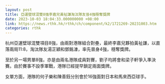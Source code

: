```yaml
---
layout: post
title: 亞運壁球混雙8強李嘉兒黃祉謙淘汰隊友晉4強穩奪獎牌
date: 2023-10-03 18:04:33.000000000 +08:00
link: https://news.rthk.hk/rthk/ch/component/k2/1721269-20231003.htm
categories: rthk
---
```


杭州亞運壁球混雙項目8強，由兩對港隊組合對壘，最終李嘉兒夥拍黃祉謙，以直落兩局11:8，淘汰隊友湯芷穎和鄧銘漮，率先晉身4強，穩奪獎牌。

至於另一場男單8強，亦是由兩名港隊成員對賽，劉子均將會和梁子軒爭入準決賽。由於賽事不設季軍戰，港隊已經提早鎖定兩面獎牌。

女單方面，港隊的何子樂和陳善鈺分別會於16強面對日本和馬來西亞球手。
